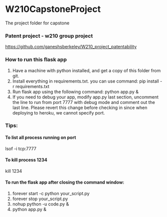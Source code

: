 # W210CapstoneProject
The project folder for capstone

### Patent project - w210 group project 
https://github.com/ganeshsberkeley/W210_project_patentability

### How to run this flask app 
1. Have a machine with python installed, and get a copy of this folder from git.  
2. Install everything in requirements.txt. you can use command: pip install -r requirements.txt
3. Run flask app using the following command: python app.py &
4. If you need to debug your app, modify app.py last section, uncomment the line to run from port 7777 with debug mode and comment out the last line. Please revert this change before checking in since when deploying to heroku, we cannot specify port. 


### Tips:
#### To list all process running on port
lsof -i tcp:7777

#### To kill process 1234
kill 1234 

#### To run the flask app after closing the command window:
1. forever start -c python your_script.py
2. forever stop your_script.py
3. nohup python -u code.py &
4. python app.py &